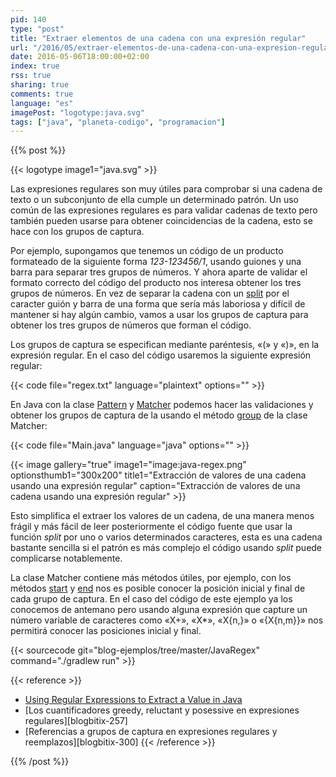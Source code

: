 ```yaml
---
pid: 140
type: "post"
title: "Extraer elementos de una cadena con una expresión regular"
url: "/2016/05/extraer-elementos-de-una-cadena-con-una-expresion-regular/"
date: 2016-05-06T18:00:00+02:00
index: true
rss: true
sharing: true
comments: true
language: "es"
imagePost: "logotype:java.svg"
tags: ["java", "planeta-codigo", "programacion"]
---
```


{{% post %}}

{{< logotype image1="java.svg" >}}

Las expresiones regulares son muy útiles para comprobar si una cadena de texto o un subconjunto de ella cumple un determinado patrón. Un uso común de las expresiones regulares es para validar cadenas de texto pero también pueden usarse para obtener coincidencias de la cadena, esto se hace con los grupos de captura.

Por ejemplo, supongamos que tenemos un código de un producto formateado de la siguiente forma _123-123456&#47;1_, usando guiones y una barra para separar tres grupos de números. Y ahora aparte de validar el formato correcto del código del producto nos interesa obtener los tres grupos de números. En vez de separar la cadena con un [split](javadoc8:java/lang/String.html#split-java.lang.String-) por el caracter guión y barra de una forma que sería más laboriosa y difícil de mantener si hay algún cambio, vamos a usar los grupos de captura para obtener los tres grupos de números que forman el código.

Los grupos de captura se especifican mediante paréntesis, «(» y «)», en la expresión regular. En el caso del código usaremos la siguiente expresión regular:

{{< code file="regex.txt" language="plaintext" options="" >}}

En Java con la clase [Pattern](javadoc8:java/util/regex/Pattern.html) y [Matcher](javadoc8:java/util/regex/Matcher.html) podemos hacer las validaciones y obtener los grupos de captura de la usando el método [group](javadoc8:java/util/regex/Matcher.html#group-int-) de la clase Matcher:

{{< code file="Main.java" language="java" options="" >}}

{{< image
    gallery="true"
    image1="image:java-regex.png" optionsthumb1="300x200" title1="Extracción de valores de una cadena usando una expresión regular"
    caption="Extracción de valores de una cadena usando una expresión regular" >}}

Esto simplifica el extraer los valores de un cadena, de una manera menos frágil y más fácil de leer posteriormente el código fuente que usar la función _split_ por uno o varios determinados caracteres, esta es una cadena bastante sencilla si el patrón es más complejo el código usando _split_ puede complicarse notablemente.

La clase Matcher contiene más métodos útiles, por ejemplo, con los métodos [start](javadoc8:java/util/regex/Matcher.html#start-int-) y [end](javadoc8:java/util/regex/Matcher.html#end-int-) nos es posible conocer la posición inicial y final de cada grupo de captura. En el caso del código de este ejemplo ya los conocemos de antemano pero usando alguna expresión que capture un número variable de caracteres como «X+», «X*», «X{n,}» o «{X{n,m}}» nos permitirá conocer las posiciones inicial y final.

{{< sourcecode git="blog-ejemplos/tree/master/JavaRegex" command="./gradlew run" >}}

{{< reference >}}
* [Using Regular Expressions to Extract a Value in Java](https://stackoverflow.com/questions/237061/using-regular-expressions-to-extract-a-value-in-java)
* [Los cuantificadores greedy, reluctant y posessive en expresiones regulares][blogbitix-257]
* [Referencias a grupos de captura en expresiones regulares y reemplazos][blogbitix-300]
{{< /reference >}}

{{% /post %}}
